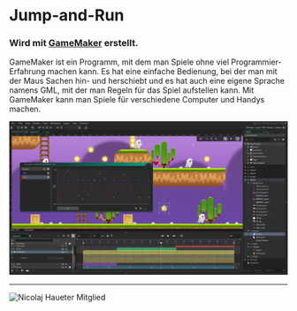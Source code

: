 # Jump-and-Run


### Wird mit [GameMaker](https://gamemaker.io/de) erstellt.

GameMaker ist ein Programm, mit dem man Spiele ohne viel Programmier-Erfahrung machen kann. Es hat eine einfache Bedienung, bei der man mit der Maus Sachen hin- und herschiebt und es hat auch eine eigene Sprache namens GML, mit der man Regeln für das Spiel aufstellen kann. Mit GameMaker kann man Spiele für verschiedene Computer und Handys machen.

![Game maker](images/GameMaker.jpg)

---
<img src="Client/src/Images/Haueter_Nicolaj_small.jpg" alt="Nicolaj Haueter Mitglied" width="290" height="200">
